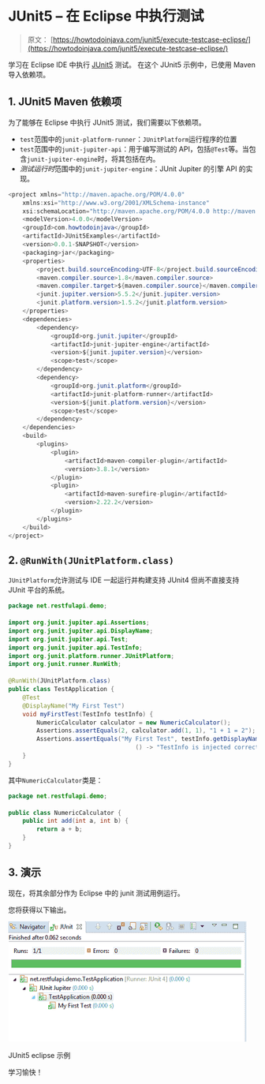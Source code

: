 # JUnit5 – 在 Eclipse 中执行测试

> 原文： [https://howtodoinjava.com/junit5/execute-testcase-eclipse/](https://howtodoinjava.com/junit5/execute-testcase-eclipse/)

学习在 Eclipse IDE 中执行 [JUnit5](http://junit.org/junit5/) 测试。 在这个 JUnit5 示例中，已使用 Maven 导入依赖项。

## 1\. JUnit5 Maven 依赖项

为了能够在 Eclipse 中执行 JUnit5 测试，我们需要以下依赖项。

*   `test`范围中的`junit-platform-runner`：`JUnitPlatform`运行程序的位置
*   `test`范围中的`junit-jupiter-api`：用于编写测试的 API，包括`@Test`等。当包含`junit-jupiter-engine`时，将其包括在内。
*   *测试运行时*范围中的`junit-jupiter-engine`：JUnit Jupiter 的引擎 API 的实现。

```java
<project xmlns="http://maven.apache.org/POM/4.0.0"
	xmlns:xsi="http://www.w3.org/2001/XMLSchema-instance"
	xsi:schemaLocation="http://maven.apache.org/POM/4.0.0 http://maven.apache.org/xsd/maven-4.0.0.xsd">
	<modelVersion>4.0.0</modelVersion>
	<groupId>com.howtodoinjava</groupId>
	<artifactId>JUnit5Examples</artifactId>
	<version>0.0.1-SNAPSHOT</version>
	<packaging>jar</packaging>
	<properties>
		<project.build.sourceEncoding>UTF-8</project.build.sourceEncoding>
		<maven.compiler.source>1.8</maven.compiler.source>
		<maven.compiler.target>${maven.compiler.source}</maven.compiler.target>
		<junit.jupiter.version>5.5.2</junit.jupiter.version>
		<junit.platform.version>1.5.2</junit.platform.version>
	</properties>
	<dependencies>
		<dependency>
			<groupId>org.junit.jupiter</groupId>
			<artifactId>junit-jupiter-engine</artifactId>
			<version>${junit.jupiter.version}</version>
			<scope>test</scope>
		</dependency>
		<dependency>
			<groupId>org.junit.platform</groupId>
			<artifactId>junit-platform-runner</artifactId>
			<version>${junit.platform.version}</version>
			<scope>test</scope>
		</dependency>
	</dependencies>
	<build>
		<plugins>
			<plugin>
				<artifactId>maven-compiler-plugin</artifactId>
				<version>3.8.1</version>
			</plugin>
			<plugin>
				<artifactId>maven-surefire-plugin</artifactId>
				<version>2.22.2</version>
			</plugin>
		</plugins>
	</build>
</project>

```

## 2\. `@RunWith(JUnitPlatform.class)`

`JUnitPlatform`允许测试与 IDE 一起运行并构建支持 JUnit4 但尚不直接支持 JUnit 平台的系统。

```java
package net.restfulapi.demo;

import org.junit.jupiter.api.Assertions;
import org.junit.jupiter.api.DisplayName;
import org.junit.jupiter.api.Test;
import org.junit.jupiter.api.TestInfo;
import org.junit.platform.runner.JUnitPlatform;
import org.junit.runner.RunWith;

@RunWith(JUnitPlatform.class)
public class TestApplication { 
	@Test
	@DisplayName("My First Test")
	void myFirstTest(TestInfo testInfo) {
		NumericCalculator calculator = new NumericCalculator();
		Assertions.assertEquals(2, calculator.add(1, 1), "1 + 1 = 2");
		Assertions.assertEquals("My First Test", testInfo.getDisplayName(), 
									() -> "TestInfo is injected correctly");
	}
}

```

其中`NumericCalculator`类是：

```java
package net.restfulapi.demo;

public class NumericCalculator {
	public int add(int a, int b) {
		return a + b;
	}
}

```

## 3\. 演示

现在，将其余部分作为 Eclipse 中的 junit 测试用例运行。

您将获得以下输出。

![JUnit5 eclipse example](img/3dcd8476fb49ca2363469c470de5d60d.png)

JUnit5 eclipse 示例



学习愉快！